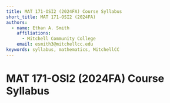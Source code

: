 ```yaml
---
title: MAT 171-OSI2 (2024FA) Course Syllabus
short_title: MAT 171-OSI2 (2024FA)
authors:
  - name: Ethan A. Smith
    affiliations:
      - Mitchell Community College
    email: esmith3@mitchellcc.edu
keywords: syllabus, mathematics, MitchellCC
---
```


# MAT 171-OSI2 (2024FA) Course Syllabus